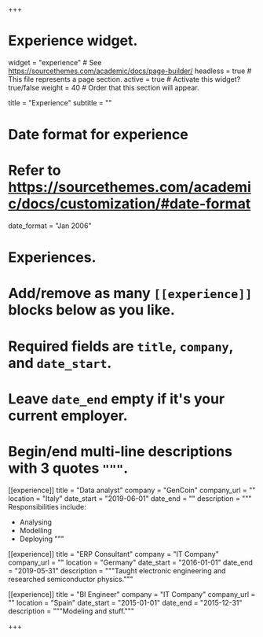 +++
# Experience widget.
widget = "experience"  # See https://sourcethemes.com/academic/docs/page-builder/
headless = true  # This file represents a page section.
active = true  # Activate this widget? true/false
weight = 40  # Order that this section will appear.

title = "Experience"
subtitle = ""

# Date format for experience
#   Refer to https://sourcethemes.com/academic/docs/customization/#date-format
date_format = "Jan 2006"

# Experiences.
#   Add/remove as many `[[experience]]` blocks below as you like.
#   Required fields are `title`, `company`, and `date_start`.
#   Leave `date_end` empty if it's your current employer.
#   Begin/end multi-line descriptions with 3 quotes `"""`.
[[experience]]
  title = "Data analyst"
  company = "GenCoin"
  company_url = ""
  location = "Italy"
  date_start = "2019-06-01"
  date_end = ""
  description = """
  Responsibilities include:
  
  * Analysing
  * Modelling
  * Deploying
  """

[[experience]]
  title = "ERP Consultant"
  company = "IT Company"
  company_url = ""
  location = "Germany"
  date_start = "2016-01-01"
  date_end = "2019-05-31"
  description = """Taught electronic engineering and researched semiconductor physics."""
  
[[experience]]
  title = "BI Engineer"
  company = "IT Company"
  company_url = ""
  location = "Spain"
  date_start = "2015-01-01"
  date_end = "2015-12-31"
  description = """Modeling and stuff."""


+++
